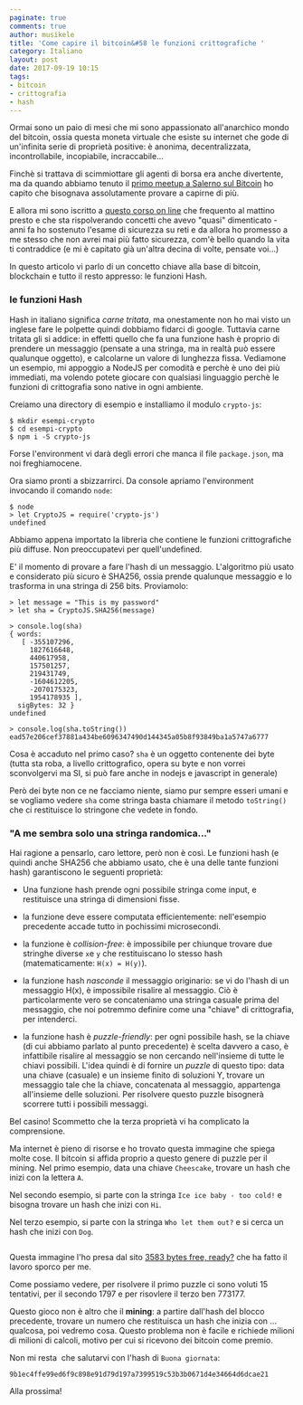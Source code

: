 ```yaml
---
paginate: true
comments: true
author: musikele
title: 'Come capire il bitcoin&#58 le funzioni crittografiche '
category: Italiano
layout: post
date: 2017-09-19 10:15
tags:
- bitcoin
- crittografia
- hash
---
```


Ormai sono un paio di mesi che mi sono appassionato all'anarchico mondo del bitcoin, ossia questa moneta virtuale che esiste su internet che gode di un'infinita serie di proprietà positive: è anonima, decentralizzata, incontrollabile, incopiabile, incraccabile...

Finchè si trattava di scimmiottare gli agenti di borsa era anche divertente, ma da quando abbiamo tenuto il [primo meetup a Salerno sul Bitcoin](https://www.meetup.com/it-IT/preview/devday-salerno/events/242583299) ho capito che bisognava assolutamente provare a capirne di più.

E allora mi sono iscritto a [questo corso on line](https://www.coursera.org/learn/cryptocurrency/) che frequento al mattino presto e che sta rispolverando concetti che avevo "quasi" dimenticato - anni fa ho sostenuto l'esame di sicurezza su reti e da allora ho promesso a me stesso che non avrei mai più fatto sicurezza, com'è bello quando la vita ti contraddice (e mi è capitato già un'altra decina di volte, pensate voi...)

In questo articolo vi parlo di un concetto chiave alla base di bitcoin, blockchain e tutto il resto appresso: le funzioni Hash.

### le funzioni Hash

Hash in italiano significa *carne tritata*, ma onestamente non ho mai visto un inglese fare le polpette quindi dobbiamo fidarci di google. Tuttavia carne tritata gli si addice: in effetti quello che fa una funzione hash è proprio di prendere un messaggio (pensate a una stringa, ma in realtà può essere qualunque oggetto), e calcolarne un valore di lunghezza fissa. Vediamone un esempio, mi appoggio a NodeJS per comodità e perchè è uno dei più immediati, ma volendo potete giocare con qualsiasi linguaggio perchè le funzioni di crittografia sono native in ogni ambiente.

Creiamo una directory di esempio e installiamo il modulo `crypto-js`:

```
$ mkdir esempi-crypto
$ cd esempi-crypto
$ npm i -S crypto-js 

```

Forse l'environment vi darà degli errori che manca il file `package.json`, ma noi freghiamocene.

Ora siamo pronti a sbizzarrirci. Da console apriamo l'environment invocando il comando `node`:

```
$ node 
> let CryptoJS = require('crypto-js')
undefined

```

Abbiamo appena importato la libreria che contiene le funzioni crittografiche più diffuse. Non preoccupatevi per quell'undefined.

E' il momento di provare a fare l'hash di un messaggio. L'algoritmo più usato e considerato più sicuro è SHA256, ossia prende qualunque messaggio e lo trasforma in una stringa di 256 bits. Proviamolo:

```
> let message = "This is my password" 
> let sha = CryptoJS.SHA256(message)

> console.log(sha)
{ words:
   [ -355107296,
     1827616648,
     440617958,
     157501257,
     219431749,
     -1604612205,
     -2070175323,
     1954178935 ],
  sigBytes: 32 }
undefined

> console.log(sha.toString())
ead57e206cef37881a434be6096347490d144345a05b8f93849ba1a5747a6777

```

Cosa è accaduto nel primo caso? `sha` è un oggetto contenente dei byte (tutta sta roba, a livello crittografico, opera su byte e non vorrei sconvolgervi ma SI, si può fare anche in nodejs e javascript in generale)

Però dei byte non ce ne facciamo niente, siamo pur sempre esseri umani e se vogliamo vedere `sha` come stringa basta chiamare il metodo `toString()` che ci restituisce lo stringone che vedete in fondo.

### "A me sembra solo una stringa randomica..."

Hai ragione a pensarlo, caro lettore, però non è così. Le funzioni hash (e quindi anche SHA256 che abbiamo usato, che è una delle tante funzioni hash) garantiscono le seguenti proprietà:

* Una funzione hash prende ogni possibile stringa come input, e restituisce una stringa di dimensioni fisse.

* la funzione deve essere computata efficientemente: nell'esempio precedente accade tutto in pochissimi microsecondi.

* la funzione è *collision-free*: è impossibile per chiunque trovare due stringhe diverse `x`e `y` che restituiscano lo stesso hash (matematicamente: `H(x) = H(y)`).

* la funzione hash *nasconde* il messaggio originario: se vi do l'hash di un messaggio H(x), è impossibile risalire al messaggio. Ciò è particolarmente vero se concateniamo una stringa casuale prima del messaggio, che noi potremmo definire come una "chiave" di crittografia, per intenderci.

* la funzione hash è *puzzle-friendly*: per ogni possibile hash, se la chiave (di cui abbiamo parlato al punto precedente) è scelta davvero a caso, è infattibile risalire al messaggio se non cercando nell'insieme di tutte le chiavi possibili. L'idea quindi è di fornire un *puzzle* di questo tipo: data una chiave (casuale) e un insieme finito di soluzioni Y, trovare un messaggio tale che la chiave, concatenata al messaggio, appartenga all'insieme delle soluzioni. Per risolvere questo puzzle bisognerà scorrere tutti i possibili messaggi.

Bel casino! Scommetto che la terza proprietà vi ha complicato la comprensione.

Ma internet è pieno di risorse e ho trovato questa immagine che spiega molte cose. Il bitcoin si affida proprio a questo genere di puzzle per il mining. Nel primo esempio, data una chiave `Cheescake`, trovare un hash che inizi con la lettera `A`.

Nel secondo esempio, si parte con la stringa `Ice ice baby - too cold!`​ e bisogna trovare un hash che inizi con `Hi`.

Nel terzo esempio, si parte con la stringa `Who let them out?`​ e si cerca un hash che inizi con `Dog`​.

<img src="{{ site.baseurl }}/images/solvingahashpuzzle.png" alt="" class="">

Questa immagine l'ho presa dal sito [3583 bytes free, ready?](https://3583bytesready.net/2016/09/06/hash-puzzes-proofs-work-bitcoin/) che ha fatto il lavoro sporco per me.

Come possiamo vedere, per risolvere il primo puzzle ci sono voluti 15 tentativi, per il secondo 1797 e per risovlere il terzo ben 773177.

Questo gioco non è altro che il **mining**: a partire dall'hash del blocco precedente, trovare un numero che restituisca un hash che inizia con ... qualcosa, poi vedremo cosa. Questo problema non è facile e richiede milioni di milioni di calcoli, motivo per cui si ricevono dei bitcoin come premio.

Non mi resta  che salutarvi con l'hash di `Buona giornata`:

```
9b1ec4ffe99ed6f9c898e91d79d197a7399519c53b3b0671d4e34664d6dcae21

```

Alla prossima!